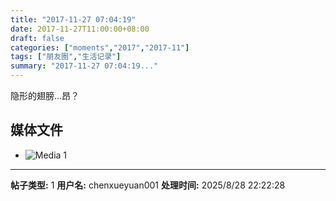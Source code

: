 ```yaml
---
title: "2017-11-27 07:04:19"
date: 2017-11-27T11:00:00+08:00
draft: false
categories: ["moments","2017","2017-11"]
tags: ["朋友圈","生活记录"]
summary: "2017-11-27 07:04:19..."
---
```


隐形的翅膀…昂？

## 媒体文件

- ![Media 1](/Moments/photos/2017-11-27/201711270704190.jpg)

---

**帖子类型:** 1
**用户名:** chenxueyuan001
**处理时间:** 2025/8/28 22:22:28